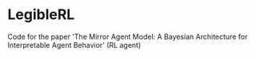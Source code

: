 # LegibleRL
Code for the paper 'The Mirror Agent Model: A Bayesian Architecture for Interpretable Agent Behavior' (RL agent)
